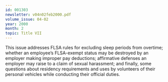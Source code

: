 ```yaml
---
id: 001303
newsletter: v04n02feb2000.pdf
volume_issue: 04-02
year: 2000
month: 2
topic: Title VII
---
```


This issue addresses FLSA rules for excluding sleep periods from overtime; whether an employee’s FLSA-exempt status may be destroyed by an employer making improper pay deductions; affirmative defenses an employer may raise to a claim of sexual  harassment; and finally, some questions about residency requirements and uses by volunteers of their personal vehicles while conducting their official duties.